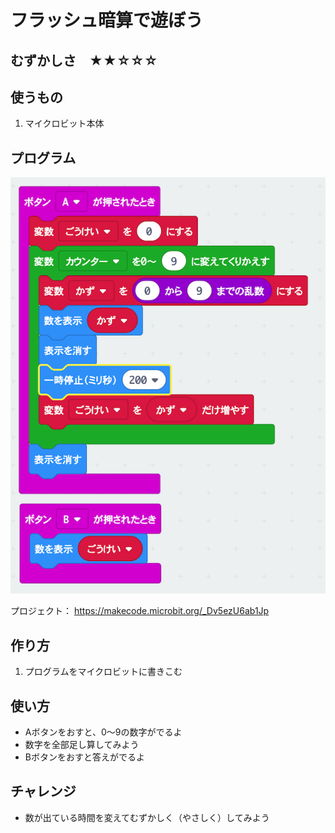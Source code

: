 # フラッシュ暗算で遊ぼう

## むずかしさ　★★☆☆☆

## 使うもの
1. マイクロビット本体

## プログラム

![](./calc.png)

プロジェクト： https://makecode.microbit.org/_Dv5ezU6ab1Jp

## 作り方

1. プログラムをマイクロビットに書きこむ

## 使い方

* Aボタンをおすと、0〜9の数字がでるよ
* 数字を全部足し算してみよう
* Bボタンをおすと答えがでるよ

## チャレンジ

* 数が出ている時間を変えてむずかしく（やさしく）してみよう



